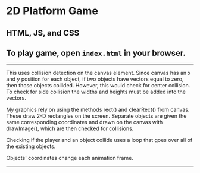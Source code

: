 # 2D Platform Game

## HTML, JS, and CSS

## To play game, open `index.html` in your browser. 

--------------------------------------------------------------------------------

This uses collision detection on the canvas element. Since canvas has an x and
y position for each object, if two objects have vectors equal to zero, then
those objects collided. However, this would check for center collision. To check
for side collision the widths and heights must be added into the vectors.

My graphics rely on using the methods rect() and clearRect() from canvas.
These draw 2-D rectangles on the screen. Separate objects are given the same
corresponding coordinates and drawn on the canvas with drawImage(), which are
then checked for collisions.

Checking if the player and an object collide uses a loop that goes over all
of the existing objects.

Objects' coordinates change each animation frame.

--------------------------------------------------------------------------------


